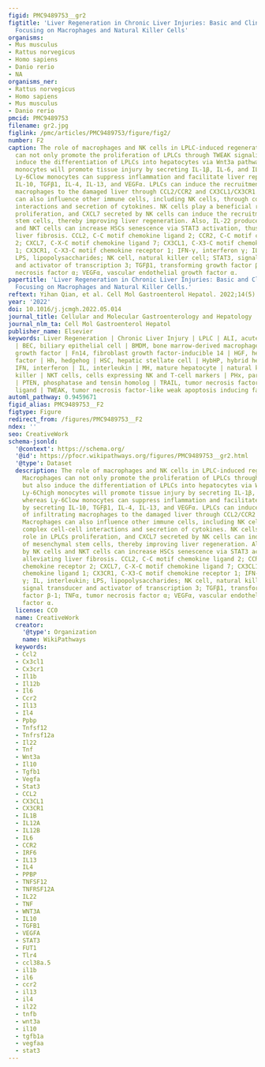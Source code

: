 ```yaml
---
figid: PMC9489753__gr2
figtitle: 'Liver Regeneration in Chronic Liver Injuries: Basic and Clinical Applications
  Focusing on Macrophages and Natural Killer Cells'
organisms:
- Mus musculus
- Rattus norvegicus
- Homo sapiens
- Danio rerio
- NA
organisms_ner:
- Rattus norvegicus
- Homo sapiens
- Mus musculus
- Danio rerio
pmcid: PMC9489753
filename: gr2.jpg
figlink: /pmc/articles/PMC9489753/figure/fig2/
number: F2
caption: The role of macrophages and NK cells in LPLC-induced regeneration. Macrophages
  can not only promote the proliferation of LPLCs through TWEAK signaling but also
  induce the differentiation of LPLCs into hepatocytes via Wnt3a pathway. Ly-6Chigh
  monocytes will promote tissue injury by secreting IL-1β, IL-6, and IL-12, whereas
  Ly-6Clow monocytes can suppress inflammation and facilitate liver repair by secreting
  IL-10, TGFβ1, IL-4, IL-13, and VEGFα. LPLCs can induce the recruitment of infiltrating
  macrophages to the damaged liver through CCL2/CCR2 and CX3CL1/CX3CR1. Macrophages
  can also influence other immune cells, including NK cells, through complex cell-cell
  interactions and secretion of cytokines. NK cells play a beneficial role in LPLCs
  proliferation, and CXCL7 secreted by NK cells can induce the recruitment of mesenchymal
  stem cells, thereby improving liver regeneration. Also, IL-22 produced by NK cells
  and NKT cells can increase HSCs senescence via STAT3 activation, thus alleviating
  liver fibrosis. CCL2, C-C motif chemokine ligand 2; CCR2, C-C motif chemokine receptor
  2; CXCL7, C-X-C motif chemokine ligand 7; CX3CL1, C-X3-C motif chemokine ligand
  1; CX3CR1, C-X3-C motif chemokine receptor 1; IFN-γ, interferon γ; IL, interleukin;
  LPS, lipopolysaccharides; NK cell, natural killer cell; STAT3, signal transducer
  and activator of transcription 3; TGFβ1, transforming growth factor β-1; TNFα, tumor
  necrosis factor α; VEGFα, vascular endothelial growth factor α.
papertitle: 'Liver Regeneration in Chronic Liver Injuries: Basic and Clinical Applications
  Focusing on Macrophages and Natural Killer Cells.'
reftext: Yihan Qian, et al. Cell Mol Gastroenterol Hepatol. 2022;14(5):971-981.
year: '2022'
doi: 10.1016/j.jcmgh.2022.05.014
journal_title: Cellular and Molecular Gastroenterology and Hepatology
journal_nlm_ta: Cell Mol Gastroenterol Hepatol
publisher_name: Elsevier
keywords: Liver Regeneration | Chronic Liver Injury | LPLC | ALI, acute liver injury
  | BEC, biliary epithelial cell | BMDM, bone marrow-derived macrophage | FGF, fibroblast
  growth factor | Fn14, fibroblast growth factor-inducible 14 | HGF, hepatocyte growth
  factor | Hh, hedgehog | HSC, hepatic stellate cell | HybHP, hybrid hepatocytes |
  IFN, interferon | IL, interleukin | MH, mature hepatocyte | natural killer, natural
  killer | NKT cells, cells expressing NK and T-cell markers | PHx, partial hepatectomy
  | PTEN, phosphatase and tensin homolog | TRAIL, tumor necrosis factor-related apoptosis-inducing
  ligand | TWEAK, tumor necrosis factor-like weak apoptosis inducing factor
automl_pathway: 0.9459671
figid_alias: PMC9489753__F2
figtype: Figure
redirect_from: /figures/PMC9489753__F2
ndex: ''
seo: CreativeWork
schema-jsonld:
  '@context': https://schema.org/
  '@id': https://pfocr.wikipathways.org/figures/PMC9489753__gr2.html
  '@type': Dataset
  description: The role of macrophages and NK cells in LPLC-induced regeneration.
    Macrophages can not only promote the proliferation of LPLCs through TWEAK signaling
    but also induce the differentiation of LPLCs into hepatocytes via Wnt3a pathway.
    Ly-6Chigh monocytes will promote tissue injury by secreting IL-1β, IL-6, and IL-12,
    whereas Ly-6Clow monocytes can suppress inflammation and facilitate liver repair
    by secreting IL-10, TGFβ1, IL-4, IL-13, and VEGFα. LPLCs can induce the recruitment
    of infiltrating macrophages to the damaged liver through CCL2/CCR2 and CX3CL1/CX3CR1.
    Macrophages can also influence other immune cells, including NK cells, through
    complex cell-cell interactions and secretion of cytokines. NK cells play a beneficial
    role in LPLCs proliferation, and CXCL7 secreted by NK cells can induce the recruitment
    of mesenchymal stem cells, thereby improving liver regeneration. Also, IL-22 produced
    by NK cells and NKT cells can increase HSCs senescence via STAT3 activation, thus
    alleviating liver fibrosis. CCL2, C-C motif chemokine ligand 2; CCR2, C-C motif
    chemokine receptor 2; CXCL7, C-X-C motif chemokine ligand 7; CX3CL1, C-X3-C motif
    chemokine ligand 1; CX3CR1, C-X3-C motif chemokine receptor 1; IFN-γ, interferon
    γ; IL, interleukin; LPS, lipopolysaccharides; NK cell, natural killer cell; STAT3,
    signal transducer and activator of transcription 3; TGFβ1, transforming growth
    factor β-1; TNFα, tumor necrosis factor α; VEGFα, vascular endothelial growth
    factor α.
  license: CC0
  name: CreativeWork
  creator:
    '@type': Organization
    name: WikiPathways
  keywords:
  - Ccl2
  - Cx3cl1
  - Cx3cr1
  - Il1b
  - Il12b
  - Il6
  - Ccr2
  - Il13
  - Il4
  - Ppbp
  - Tnfsf12
  - Tnfrsf12a
  - Il22
  - Tnf
  - Wnt3a
  - Il10
  - Tgfb1
  - Vegfa
  - Stat3
  - CCL2
  - CX3CL1
  - CX3CR1
  - IL1B
  - IL12A
  - IL12B
  - IL6
  - CCR2
  - IRF6
  - IL13
  - IL4
  - PPBP
  - TNFSF12
  - TNFRSF12A
  - IL22
  - TNF
  - WNT3A
  - IL10
  - TGFB1
  - VEGFA
  - STAT3
  - FUT1
  - Tlr4
  - ccl38a.5
  - il1b
  - il6
  - ccr2
  - il13
  - il4
  - il22
  - tnfb
  - wnt3a
  - il10
  - tgfb1a
  - vegfaa
  - stat3
---
```

